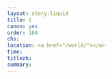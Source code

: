```yaml
---
layout: story.liquid
title: t
canon: yes
order: 104
chs: 
location: <a href="/world/"></a>
time: 
titlezh: 
summary:
---
```

